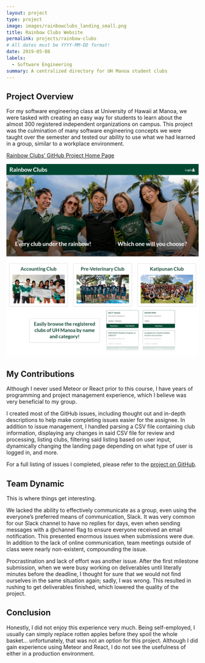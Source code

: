 ```yaml
---
layout: project
type: project
image: images/rainbowclubs_landing_small.png
title: Rainbow Clubs Website
permalink: projects/rainbow-clubs
# All dates must be YYYY-MM-DD format!
date: 2019-05-08
labels:
  - Software Engineering
summary: A centralized directory for UH Manoa student clubs
---
```


## Project Overview

For my software engineering class at University of Hawaii at Manoa, we were tasked with creating an easy way for students to learn about the almost 300 registered independent organizations on campus.  This project was the culmination of many software engineering concepts we were taught over the semester and tested our ability to use what we had learned in a group, similar to a workplace environment.

[Rainbow Clubs’ GitHub Project Home Page](https://rainbowclubs.github.io/)

<img class="ui large centered rounded image" src="../images/rainbowclubs_landing_large.png">


## My Contributions

Although I never used Meteor or React prior to this course, I have years of programming and project management experience, which I believe was very beneficial to my group.

I created most of the GitHub issues, including thought out and in-depth descriptions to help make completing issues easier for the assignee.  In addition to issue management, I handled parsing a CSV file containing club information, displaying any changes in said CSV file for review and processing, listing clubs, filtering said listing based on user input, dynamically changing the landing page depending on what type of user is logged in, and more.

For a full listing of issues I completed, please refer to the [project on GitHub](https://github.com/rainbowclubs/rainbowclubs/issues?q=is%3Aissue+assignee%3Ajohn-dobbs+is%3Aclosed).


## Team Dynamic
This is where things get interesting.

We lacked the ability to effectively communicate as a group, even using the everyone’s preferred means of communication, Slack.  It was very common for our Slack channel to have no replies for days, even when sending messages with a @channel flag to ensure everyone received an email notification.  This presented enormous issues when submissions were due.  In addition to the lack of online communication, team meetings outside of class were nearly non-existent, compounding the issue.

Procrastination and lack of effort was another issue.  After the first milestone submission, when we were busy working on deliverables until literally minutes before the deadline, I thought for sure that we would not find ourselves in the same situation again; sadly, I was wrong.  This resulted in rushing to get deliverables finished, which lowered the quality of the project.


## Conclusion

Honestly, I did not enjoy this experience very much.  Being self-employed, I usually can simply replace rotten apples before they spoil the whole basket... unfortunately, that was not an option for this project.  Although I did gain experience using Meteor and React, I do not see the usefulness of either in a production environment.

